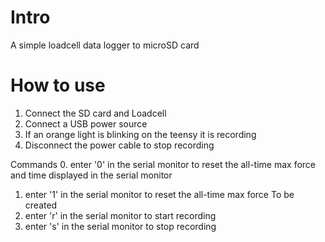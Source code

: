 # Intro
A simple loadcell data logger to microSD card
# How to use
1. Connect the SD card and Loadcell
2. Connect a USB power source
3. If an orange light is blinking on the teensy it is recording
4. Disconnect the power cable to stop recording

Commands
0. enter '0' in the serial monitor to reset the all-time max force and time displayed in the serial monitor
1. enter '1' in the serial monitor to reset the all-time max force
To be created
2. enter 'r' in the serial monitor to start recording
3. enter 's' in the serial monitor to stop recording
